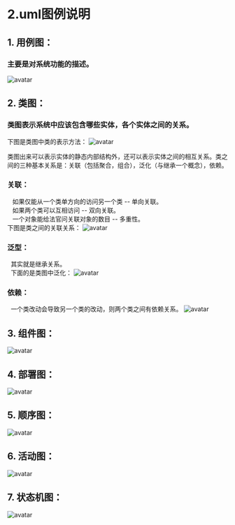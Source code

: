 # 2.uml图例说明

## 1. 用例图：

### 主要是对系统功能的描述。

![avatar](../../.gitbook/assets/yong-li-tu.jpg)

## 2. 类图：

### 类图表示系统中应该包含哪些实体，各个实体之间的关系。

下图是类图中类的表示方法： ![avatar](../../.gitbook/assets/lei-tu-lei-tu-zhong-lei-de-biao-shi-fang-fa.jpg)

类图出来可以表示实体的静态内部结构外，还可以表示实体之间的相互关系。类之间的三种基本关系是：关联（包括聚合，组合），泛化（与继承一个概念），依赖。

### 关联：

   如果仅能从一个类单方向的访问另一个类 -- 单向关联。  
   如果两个类可以互相访问 -- 双向关联。  
   一个对象能给法官问关联对象的数目 -- 多重性。  
下图是类之间的关联关系： ![avatar](../../.gitbook/assets/lei-tu-lei-zhi-jian-de-guan-lian-guan-xi.jpg)

### 泛型：

  其实就是继承关系。  
  下面的是类图中泛化： ![avatar](../../.gitbook/assets/lei-tu-lei-tu-zhong-fan-hua.jpg)

### 依赖：

  一个类改动会导致另一个类的改动，则两个类之间有依赖关系。 ![avatar](../../.gitbook/assets/lei-tu-lei-tu-de-yi-lai.jpg)

## 3. 组件图：

![avatar](../../.gitbook/assets/zu-jian-tu.jpg)

## 4. 部署图：

![avatar](../../.gitbook/assets/bu-shu-tu.jpg)

## 5. 顺序图：

![avatar](../../.gitbook/assets/shun-xu-tu.jpg)

## 6. 活动图：

![avatar](../../.gitbook/assets/huo-dong-tu.jpg)

## 7. 状态机图：

![avatar](../../.gitbook/assets/zhuang-tai-ji-tu.jpg)

